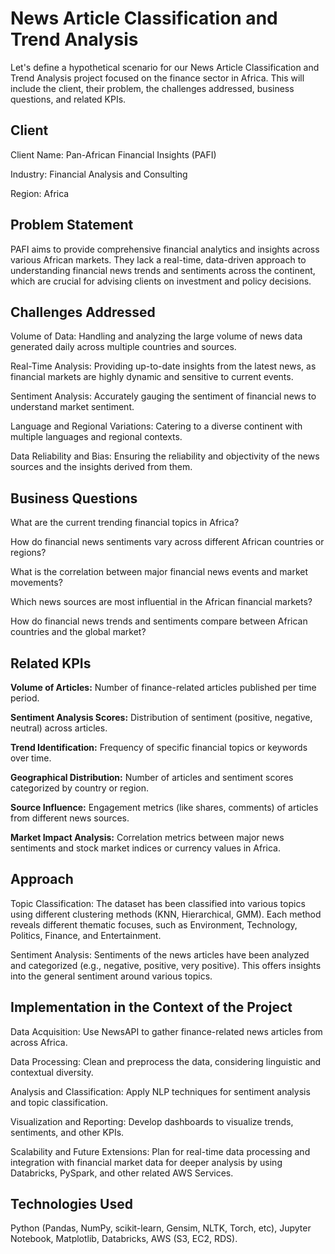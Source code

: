 # News Article Classification and Trend Analysis

Let's define a hypothetical scenario for our News Article Classification and Trend Analysis project focused on the finance sector in Africa. This will include the client, their problem, the challenges addressed, business questions, and related KPIs.

## Client
Client Name: Pan-African Financial Insights (PAFI)

Industry: Financial Analysis and Consulting

Region: Africa

## Problem Statement
PAFI aims to provide comprehensive financial analytics and insights across various African markets. They lack a real-time, data-driven approach to understanding financial news trends and sentiments across the continent, which are crucial for advising clients on investment and policy decisions.

## Challenges Addressed
Volume of Data: Handling and analyzing the large volume of news data generated daily across multiple countries and sources.

Real-Time Analysis: Providing up-to-date insights from the latest news, as financial markets are highly dynamic and sensitive to current events.

Sentiment Analysis: Accurately gauging the sentiment of financial news to understand market sentiment.

Language and Regional Variations: Catering to a diverse continent with multiple languages and regional contexts.

Data Reliability and Bias: Ensuring the reliability and objectivity of the news sources and the insights derived from them.

## Business Questions

What are the current trending financial topics in Africa?

How do financial news sentiments vary across different African countries or regions?

What is the correlation between major financial news events and market movements?

Which news sources are most influential in the African financial markets?

How do financial news trends and sentiments compare between African countries and the global market?

## Related KPIs

**Volume of Articles:** Number of finance-related articles published per time period.

**Sentiment Analysis Scores:** Distribution of sentiment (positive, negative, neutral) across articles.

**Trend Identification:** Frequency of specific financial topics or keywords over time.

**Geographical Distribution:** Number of articles and sentiment scores categorized by country or region.

**Source Influence:** Engagement metrics (like shares, comments) of articles from different news sources.

**Market Impact Analysis:** Correlation metrics between major news sentiments and stock market indices or currency values in Africa.


## Approach

Topic Classification: The dataset has been classified into various topics using different clustering methods (KNN, Hierarchical, GMM). Each method reveals different thematic focuses, such as Environment, Technology, Politics, Finance, and Entertainment.

Sentiment Analysis: Sentiments of the news articles have been analyzed and categorized (e.g., negative, positive, very positive). This offers insights into the general sentiment around various topics.



## Implementation in the Context of the Project

Data Acquisition: Use NewsAPI to gather finance-related news articles from across Africa.

Data Processing: Clean and preprocess the data, considering linguistic and contextual diversity.

Analysis and Classification: Apply NLP techniques for sentiment analysis and topic classification.

Visualization and Reporting: Develop dashboards to visualize trends, sentiments, and other KPIs.

Scalability and Future Extensions: Plan for real-time data processing and integration with financial market data for deeper analysis by using Databricks, PySpark, and other related AWS Services.

## Technologies Used

Python (Pandas, NumPy, scikit-learn, Gensim, NLTK, Torch, etc), Jupyter Notebook, Matplotlib, Databricks, AWS (S3, EC2, RDS).
